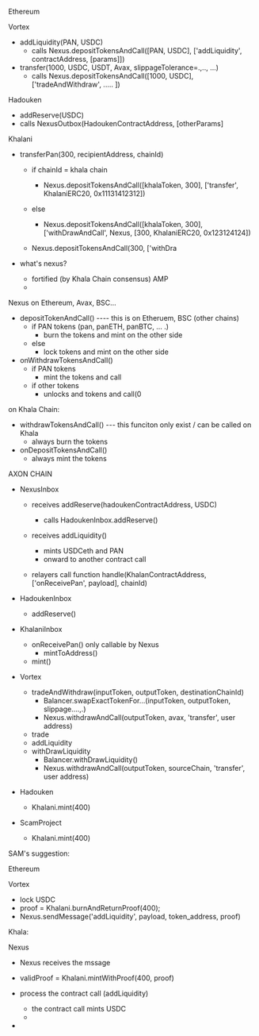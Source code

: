 Ethereum



Vortex
  - addLiquidity(PAN, USDC)
    - calls Nexus.depositTokensAndCall([PAN, USDC], ['addLiquidity', contractAddress, [params]])
  - transfer(1000, USDC, USDT, Avax, slippageTolerance=.,.., ...)
    - calls Nexus.depositTokensAndCall([1000, USDC], ['tradeAndWithdraw', ..... ])

Hadouken
  - addReserve(USDC)
  - calls NexusOutbox(HadoukenContractAddress, [otherParams]

Khalani
  - transferPan(300, recipientAddress, chainId)
    - if chainId = khala chain
      - Nexus.depositTokensAndCall([khalaToken, 300], ['transfer', KhalaniERC20, 0x11131412312])
    - else
      - Nexus.depositTokensAndCall([khalaToken, 300], ['withDrawAndCall', Nexus, [300, KhalaniERC20, 0x123124124])


    - Nexus.depositTokensAndCall(300, ['withDra

- what's nexus?
  - fortified (by Khala Chain consensus) AMP
  - 


Nexus
  on Ethereum, Avax, BSC...

  - depositTokenAndCall() ---- this is on Etheruem, BSC (other chains)
    - if PAN tokens (pan, panETH, panBTC, ... .)
      - burn the tokens and mint on the other side
    - else
      - lock tokens and mint on the other side
  - onWithdrawTokensAndCall()
    - if PAN tokens
      - mint the tokens and call
    - if other tokens
      - unlocks and tokens and call(0

  on Khala Chain:

  - withdrawTokensAndCall() --- this funciton only exist / can be called on Khala
    - always burn the tokens
  - onDepositTokensAndCall()
    - always mint the tokens




AXON CHAIN

- NexusInbox
  - receives addReserve(hadoukenContractAddress, USDC)
    - calls HadoukenInbox.addReserve()


  - receives addLiquidity()
    - mints USDCeth and PAN
    - onward to another contract call

  - relayers call function handle(KhalanContractAddress, ['onReceivePan', payload], chainId)

- HadoukenInbox
  - addReserve()

- KhalaniInbox
  - onReceivePan() only callable by Nexus
    - mintToAddress()
  - mint()


- Vortex
    - tradeAndWithdraw(inputToken, outputToken, destinationChainId)
      - Balancer.swapExactTokenFor...(inputToken, outputToken, slippage....,.)
      - Nexus.withdrawAndCall(outputToken, avax, 'transfer', user address)
    - trade
    - addLiquidity
    - withDrawLiquidity
      - Balancer.withDrawLiquidity()
      - Nexus.withdrawAndCall(outputToken, sourceChain, 'transfer', user address)


- Hadouken
  - Khalani.mint(400)

- ScamProject
  - Khalani.mint(400)




SAM's suggestion:


Ethereum 

Vortex
  - lock USDC
  - proof = Khalani.burnAndReturnProof(400);
  - Nexus.sendMessage('addLiquidity', payload, token_address, proof)



Khala:

Nexus
  - Nexus receives the mssage
  - validProof = Khalani.mintWithProof(400, proof)
  - process the contract call (addLiquidity)
    - the contract call mints USDC
    - 

  - 



